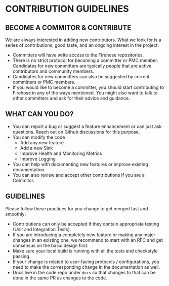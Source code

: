 # CONTRIBUTION GUIDELINES

## BECOME A COMMITOR & CONTRIBUTE

We are always interested in adding new contributors. What we look for is a series of contributions, good taste, and an ongoing interest in the project.

* Committers will have write access to the Firehose repositories.
* There is no strict protocol for becoming a committer or PMC member. Candidates for new committers are typically people that are active contributors and community members.
* Candidates for new committers can also be suggested by current committers or PMC members.
* If you would like to become a committer, you should start contributing to Firehose in any of the ways mentioned. You might also want to talk to other committers and ask for their advice and guidance.

## WHAT CAN YOU DO?

* You can report a bug or suggest a feature enhancement or can just ask questions. Reach out on Github discussions for this purpose.
* You can modify the code
  * Add any new feature
  * Add a new Sink
  * Improve Health and Monitoring Metrics
  * Improve Logging
* You can help with documenting new features or improve existing documentation.
* You can also review and accept other contributions if you are a Commitor.

## GUIDELINES

Please follow these practices for you change to get merged fast and smoothly:

* Contributions can only be accepted if they contain appropriate testing \(Unit and Integration Tests\).
* If you are introducing a completely new feature or making any major changes in an existing one, we recommend to start with an RFC and get consensus on the basic design first.
* Make sure your local build is running with all the tests and checkstyle passing.
* If your change is related to user-facing protocols / configurations, you need to make the corresponding change in the documentation as well.
* Docs live in the code repo under `docs` so that changes to that can be done in the same PR as changes to the code.

